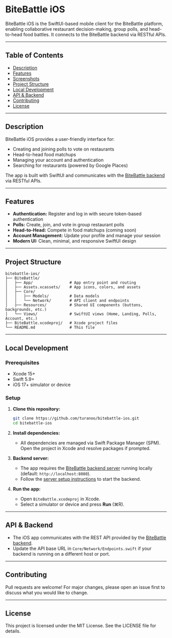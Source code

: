 # BiteBattle iOS

BiteBattle iOS is the SwiftUI-based mobile client for the BiteBattle platform, enabling collaborative restaurant decision-making, group polls, and head-to-head food battles. It connects to the BiteBattle backend via RESTful APIs.

---

## Table of Contents

- [Description](#description)
- [Features](#features)
- [Screenshots](#screenshots)
- [Project Structure](#project-structure)
- [Local Development](#local-development)
- [API & Backend](#api--backend)
- [Contributing](#contributing)
- [License](#license)

---

## Description

BiteBattle iOS provides a user-friendly interface for:
- Creating and joining polls to vote on restaurants
- Head-to-head food matchups
- Managing your account and authentication
- Searching for restaurants (powered by Google Places)

The app is built with SwiftUI and communicates with the [BiteBattle backend](https://github.com/turanoo/bitebattle) via RESTful APIs.

---

## Features

- **Authentication:** Register and log in with secure token-based authentication
- **Polls:** Create, join, and vote in group restaurant polls
- **Head-to-Head:** Compete in food matchups (coming soon)
- **Account Management:** Update your profile and manage your session
- **Modern UI:** Clean, minimal, and responsive SwiftUI design

---

## Project Structure

```
bitebattle-ios/
├── BiteBattle/
│   ├── App/                # App entry point and routing
│   ├── Assets.xcassets/    # App icons, colors, and assets
│   ├── Core/
│   │   ├── Models/         # Data models
│   │   └── Network/        # API client and endpoints
│   ├── Resources/          # Shared UI components (buttons, backgrounds, etc.)
│   └── Views/              # SwiftUI views (Home, Landing, Polls, Account, etc.)
├── BiteBattle.xcodeproj/   # Xcode project files
└── README.md               # This file
```

---

## Local Development

### Prerequisites
- Xcode 15+
- Swift 5.9+
- iOS 17+ simulator or device

### Setup
1. **Clone this repository:**
   ```sh
   git clone https://github.com/turanoo/bitebattle-ios.git
   cd bitebattle-ios
   ```
2. **Install dependencies:**
   - All dependencies are managed via Swift Package Manager (SPM). Open the project in Xcode and resolve packages if prompted.

3. **Backend server:**
   - The app requires the [BiteBattle backend server](https://github.com/turanoo/bitebattle) running locally (default: `http://localhost:8080`).
   - Follow the [server setup instructions](https://github.com/turanoo/bitebattle#installation-and-local-development) to start the backend.

4. **Run the app:**
   - Open `BiteBattle.xcodeproj` in Xcode.
   - Select a simulator or device and press **Run** (⌘R).

---

## API & Backend

- The iOS app communicates with the REST API provided by the [BiteBattle backend](https://github.com/turanoo/bitebattle).
- Update the API base URL in `Core/Network/Endpoints.swift` if your backend is running on a different host or port.

---

## Contributing

Pull requests are welcome! For major changes, please open an issue first to discuss what you would like to change.

---

## License

This project is licensed under the MIT License. See the LICENSE file for details.